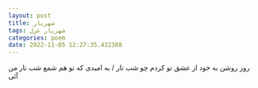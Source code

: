 ```yaml
---
layout: post
title: شهریار
tags: شهریار غزل
categories: poem
date: 2022-11-05 12:27:35.432388
---
```


روز روشن به خود از عشق تو کردم چو شب تار / به امیدی که تو هم شمع شب تار من آئی